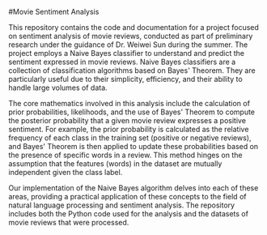 #Movie Sentiment Analysis

This repository contains the code and documentation for a project focused on sentiment analysis of movie reviews, conducted as part of preliminary research under the guidance of Dr. Weiwei Sun during the summer. The project employs a Naive Bayes classifier to understand and predict the sentiment expressed in movie reviews. Naive Bayes classifiers are a collection of classification algorithms based on Bayes' Theorem. They are particularly useful due to their simplicity, efficiency, and their ability to handle large volumes of data.

The core mathematics involved in this analysis include the calculation of prior probabilities, likelihoods, and the use of Bayes' Theorem to compute the posterior probability that a given movie review expresses a positive sentiment. For example, the prior probability is calculated as the relative frequency of each class in the training set (positive or negative reviews), and Bayes' Theorem is then applied to update these probabilities based on the presence of specific words in a review. This method hinges on the assumption that the features (words) in the dataset are mutually independent given the class label.

Our implementation of the Naive Bayes algorithm delves into each of these areas, providing a practical application of these concepts to the field of natural language processing and sentiment analysis. The repository includes both the Python code used for the analysis and the datasets of movie reviews that were processed.
